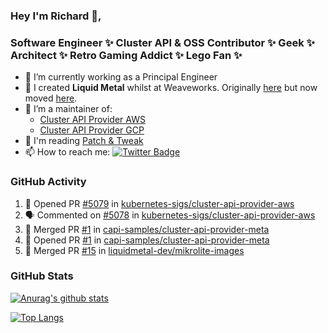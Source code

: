 ### Hey I'm Richard 👋, 

<h3 align="left">Software Engineer ✨ Cluster API & OSS Contributor ✨ Geek ✨ Architect ✨ Retro Gaming Addict ✨ Lego Fan ✨</h3>

- 🔭 I’m currently working as a Principal Engineer
- 📯 I created **Liquid Metal** whilst at Weaveworks. Originally [here](https://github.com/weaveworks-liquidmetal) but now moved [here](https://github.com/liquidmetal-dev).
- 👯 I’m a maintainer of:
  -  [Cluster API Provider AWS](https://github.com/kubernetes-sigs/cluster-api-provider-aws)
  -  [Cluster API Provider GCP](https://github.com/kubernetes-sigs/cluster-api-provider-gcp)
- 💬 I'm reading [Patch & Tweak](https://bjooks.com/products/patch-tweak-exploring-modular-synthesis)
- 📫 How to reach me: [![Twitter Badge](https://img.shields.io/badge/-@fruit_case-00acee?style=flat&logo=Twitter&logoColor=white)](https://twitter.com/intent/follow?screen_name=fruit_case "Follow on Twitter")

### GitHub Activity 

<!--START_SECTION:activity-->
1. 💪 Opened PR [#5079](https://github.com/kubernetes-sigs/cluster-api-provider-aws/pull/5079) in [kubernetes-sigs/cluster-api-provider-aws](https://github.com/kubernetes-sigs/cluster-api-provider-aws)
2. 🗣 Commented on [#5078](https://github.com/kubernetes-sigs/cluster-api-provider-aws/pull/5078#issuecomment-2259975362) in [kubernetes-sigs/cluster-api-provider-aws](https://github.com/kubernetes-sigs/cluster-api-provider-aws)
3. 🎉 Merged PR [#1](https://github.com/capi-samples/cluster-api-provider-meta/pull/1) in [capi-samples/cluster-api-provider-meta](https://github.com/capi-samples/cluster-api-provider-meta)
4. 💪 Opened PR [#1](https://github.com/capi-samples/cluster-api-provider-meta/pull/1) in [capi-samples/cluster-api-provider-meta](https://github.com/capi-samples/cluster-api-provider-meta)
5. 🎉 Merged PR [#15](https://github.com/liquidmetal-dev/mikrolite-images/pull/15) in [liquidmetal-dev/mikrolite-images](https://github.com/liquidmetal-dev/mikrolite-images)
<!--END_SECTION:activity-->

### GitHub Stats

[![Anurag's github stats](https://github-readme-stats.vercel.app/api?username=richardcase&count_private=true&show_icons=true)](https://github.com/anuraghazra/github-readme-stats)

[![Top Langs](https://github-readme-stats.vercel.app/api/top-langs/?username=richardcase&hide=html&layout=compact)](https://github.com/anuraghazra/github-readme-stats)
